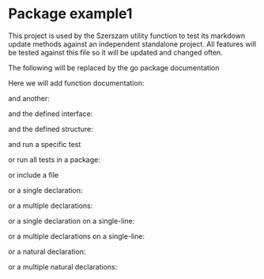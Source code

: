 # Package example1

This project is used by the Szerszam utility function to test its markdown
update methods against an independent standalone project. All features
will be tested against this file so it will be updated and changed often.

The following will be replaced by the go package documentation

<!--- gotomd::doc::./package -->

Here we will add function documentation:

<!--- gotomd::doc::./TimesTwo -->

and another:

<!--- gotomd::doc::./TimesThree -->

and the defined interface:

<!--- gotomd::doc::./InterfaceType -->

and the defined structure:

<!--- gotomd::doc::./StructureType -->

and run a specific test

<!--- gotomd::tst::./Test_PASS_Example1 -->

or run all tests in a package:

<!--- gotomd::tst::./package -->

or include a file

<!--- gotomd::file::./example1.go -->

or a single declaration:

<!--- gotomd::dcl::./TimesTwo -->

or a multiple declarations:

<!--- gotomd::dcl::./TimesTwo TimesThree -->

or a single declaration on a single-line:

<!--- gotomd::dcls::./TimesTwo -->

or a multiple declarations on a single-line:

<!--- gotomd::dcls::./TimesTwo TimesThree -->

or a natural declaration:

<!--- gotomd::dcln::./TimesTwo -->

or a multiple natural declarations:

<!--- gotomd::dcln::./TimesTwo TimesThree -->

